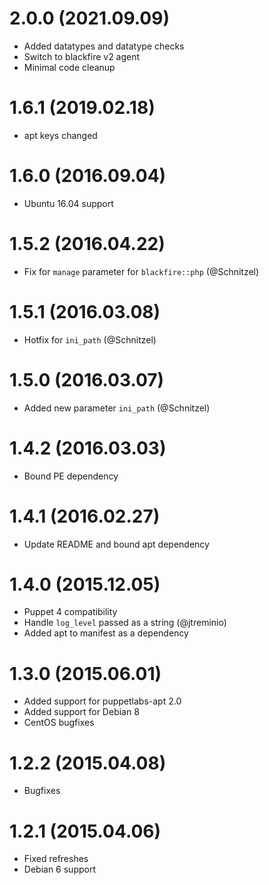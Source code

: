 # 2.0.0 (2021.09.09)

* Added datatypes and datatype checks
* Switch to blackfire v2 agent
* Minimal code cleanup

# 1.6.1 (2019.02.18)

* apt keys changed

# 1.6.0 (2016.09.04)

* Ubuntu 16.04 support

# 1.5.2 (2016.04.22)

* Fix for `manage` parameter for `blackfire::php` (@Schnitzel)

# 1.5.1 (2016.03.08)

* Hotfix for `ini_path` (@Schnitzel)

# 1.5.0 (2016.03.07)

* Added new parameter `ini_path` (@Schnitzel)

# 1.4.2 (2016.03.03)

* Bound PE dependency

# 1.4.1 (2016.02.27)

* Update README and bound apt dependency

# 1.4.0 (2015.12.05)

* Puppet 4 compatibility
* Handle `log_level` passed as a string (@jtreminio)
* Added apt to manifest as a dependency 


# 1.3.0 (2015.06.01)

* Added support for puppetlabs-apt 2.0
* Added support for Debian 8
* CentOS bugfixes


# 1.2.2 (2015.04.08)

* Bugfixes


# 1.2.1 (2015.04.06)

* Fixed refreshes
* Debian 6 support

